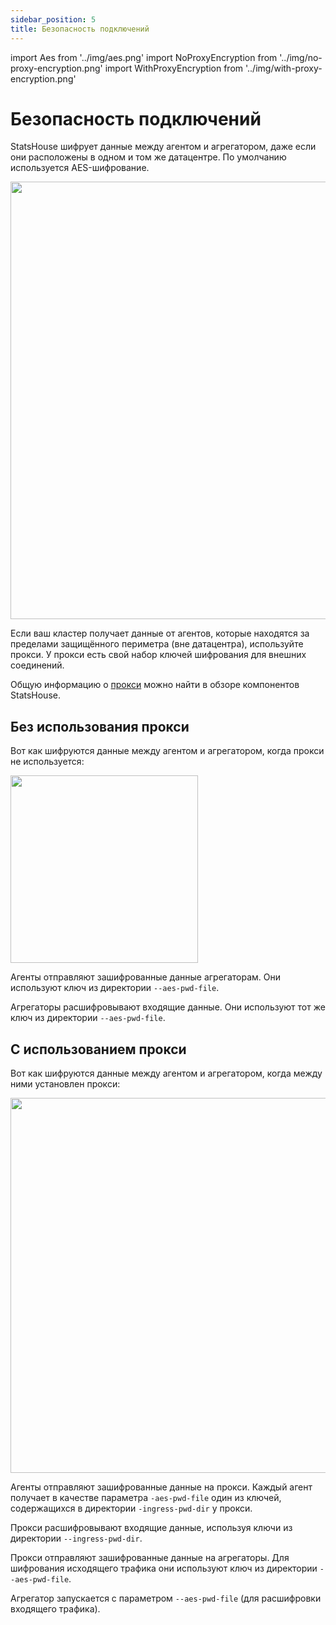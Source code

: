 ```yaml
---
sidebar_position: 5
title: Безопасность подключений
---
```


import Aes from '../img/aes.png'
import NoProxyEncryption from '../img/no-proxy-encryption.png'
import WithProxyEncryption from '../img/with-proxy-encryption.png'

# Безопасность подключений

StatsHouse шифрует данные между агентом и агрегатором, даже если они расположены в одном и том же
датацентре. По умолчанию используется AES-шифрование.

<img src={Aes} width="700"/>

Если ваш кластер получает данные от агентов, которые находятся за пределами защищённого периметра (вне 
датацентра), используйте прокси. У прокси есть свой набор ключей шифрования для внешних соединений.

Общую информацию о [прокси](../overview/components.md#прокси) можно найти в обзоре
компонентов StatsHouse.

## Без использования прокси

Вот как шифруются данные между агентом и агрегатором, когда прокси не используется:

<img src={NoProxyEncryption} width="300"/>

Агенты отправляют зашифрованные данные агрегаторам.
Они используют ключ из директории `--aes-pwd-file`.

Агрегаторы расшифровывают входящие данные.
Они используют тот же ключ из директории `--aes-pwd-file`.

## С использованием прокси

Вот как шифруются данные между агентом и агрегатором, когда между ними установлен прокси:

<img src={WithProxyEncryption} width="600"/>

Агенты отправляют зашифрованные данные на прокси.
Каждый агент получает в качестве параметра `-aes-pwd-file` один из ключей, содержащихся в директории 
`-ingress-pwd-dir` у прокси.

Прокси расшифровывают входящие данные, используя ключи из директории `--ingress-pwd-dir`.

Прокси отправляют зашифрованные данные на агрегаторы.
Для шифрования исходящего трафика они используют ключ из директории `--aes-pwd-file`.

Агрегатор запускается с параметром `--aes-pwd-file` (для расшифровки входящего трафика).
